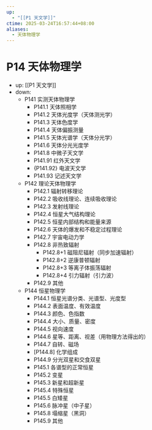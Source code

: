 ```yaml
---
up:
  - "[[P1 天文学]]"
ctime: 2025-03-24T16:57:44+08:00
aliases:
  - 天体物理学
---
```


# P14 天体物理学

- up: [[P1 天文学]]
- down:	
	- P141 实测天体物理学
		- P141.1 天体照相学
		- P141.2 天体光度学（天体测光学）
		- P141.3 天体色度学
		- P141.4 天体偏振测量
		- P141.5 天体光谱学（天体分光学）
		- P141.6 天体分光光度学
		- P141.8 中微子天文学
		- P141.91 红外天文学
		- {P141.92} 电波天文学
		- P141.93 记述天文学
	- P142 理论天体物理学
		- P142.1 辐射转移理论
		- P142.2 吸收线理论、连续吸收理论
		- P142.3 发射线理论
		- P142.4 恒星大气结构理论
		- P142.5 恒星内部结构和能量来源
		- P142.6 天体的爆发和不稳定过程理论
		- P142.7 宇宙电动力学
		- P142.8 非热致辐射
			- P142.8+1 磁阻尼辐射（同步加速辐射）
			- P142.8+2 逆康普顿辐射
			- P142.8+3 等离子体振荡辐射
			- P142.8+4 引力辐射（引力波）
		- P142.9 其他
	- P144 恒星物理学
		- P144.1 恒星光谱分类、光谱型、光度型
		- P144.2 表面温度、有效温度
		- P144.3 颜色、色指数
		- P144.4 大小、质量、密度
		- P144.5 视向速度
		- P144.6 星等、距离、视差（用物理方法得出的）
		- P144.7 自转、磁场
		- [P144.8] 化学组成
		- P144.9 分光双星和交食双星
		- P145.1 各谱型的正常恒星
		- P145.2 变星
		- P145.3 新星和超新星
		- P145.4 特殊恒星
		- P145.5 白矮星
		- P145.6 脉冲星（中子星）
		- P145.8 塌缩星（黑洞）
		- P145.9 其他
	
